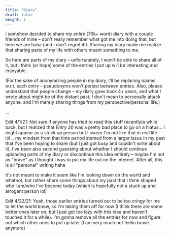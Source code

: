 ```yaml
---
title: "Diary"
draft: false
weight: 1
---
```


I somehow decided to share my *entire* (70k+ word) diary with a couple friends of mine – don't really remember what got me into doing that, but here we are haha (and I don't regret it!). Sharing my diary made me realize that sharing parts of my life with others meant something to me.

So here are parts of my diary – unfortunately, I won't be able to share all of it, but I think (or hope) some of the entries I put up will be interesting and enjoyable.

(For the sake of anonymizing people in my diary, I'll be replacing names w.r.t. each entry – pseudonyms won't persist between entries. Also, please understand that people change – my diary goes back 4+ years, and what I wrote about might be of the distant past; I don't mean to personally attack anyone, and I'm merely sharing things from my perspective/personal life.)

...

Edit 4/1/21: Not sure if anyone has tried to read this stuff recently/a while back, but I realized that *Entry 30* was a pretty bad place to go on a hiatus... I might appear as a stuck up person but I swear I'm not like that in real life lol... my mindset from that time period stemed from a larger issue in my past that I've been hoping to share (but I just got busy and couldn't write about it). I've been also second guessing about whether I should continue uploading parts of my diary or discontinue this idea entirely – maybe I'm not as "brave" as I thought I was to put my life out on the internet. After all, this is all "personal" writing haha

It's not meant to make it seem like I'm looking down on the world and whatnot, but rather share some things about my past that I think shaped who I am/who I've become today (which is hopefully not a stuck up and arrogant person lol)

Edit 4/22/21: Yeah, those earlier entries turned out to be too cringy for me to let the world know, so I'm taking them off for now (I think there are some better ones later on, but I just got too lazy with this idea and haven't touched it for a while). I'm gonna remove all the entries for now and figure out which other ones to put up later (I am very much not feelin brave anymore)